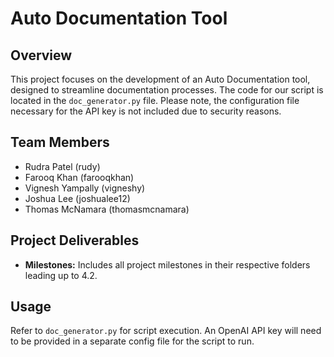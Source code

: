 # Auto Documentation Tool

## Overview

This project focuses on the development of an Auto Documentation tool, designed to streamline documentation processes. The code for our script is located in the `doc_generator.py` file. Please note, the configuration file necessary for the API key is not included due to security reasons.

## Team Members

- Rudra Patel (rudy)
- Farooq Khan (farooqkhan)
- Vignesh Yampally (vigneshy)
- Joshua Lee (joshualee12)
- Thomas McNamara (thomasmcnamara)

## Project Deliverables

- **Milestones:** Includes all project milestones in their respective folders leading up to 4.2.

## Usage

Refer to `doc_generator.py` for script execution. An OpenAI API key will need to be provided in a separate config file for the script to run.

